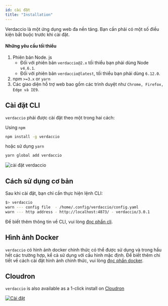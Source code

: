 ```yaml
---
id: cài đặt
title: "Installation"
---
```

Verdaccio là một ứng dụng web đa nền tảng. Bạn cần phải có một số điều kiện bắt buộc trước khi cài đặt.

#### Những yêu cầu tối thiểu

1. Phiên bản Node. js 
    - Đối với phiên bản `verdaccio@2.x` tối thiểu bạn phải dùng Node `v4.6.1`.
    - Đối với phiên bản `verdaccio@latest`, tối thiểu bạn phải dùng `6.12.0`.
2. npm `>=3.x` or `yarn`
3. Các giao diện hỗ trợ web bao gồm các trình duyệt như `Chrome, Firefox, Edge và IE9`.

## Cài đặt CLI

`verdaccio` phải được cài đặt theo một trong hai cách:

Using `npm`

```bash
npm install -g verdaccio
```

hoặc sử dụng `yarn`

```bash
yarn global add verdaccio
```

![cài đặt verdaccio](assets/install_verdaccio.gif)

## Cách sử dụng cơ bản

Sau khi cài đặt, bạn chỉ cần thực hiện lệnh CLI:

```bash
$> verdaccio
warn --- config file  - /home/.config/verdaccio/config.yaml
warn --- http address - http://localhost:4873/ - verdaccio/3.0.1
```

Để biết thêm thông tin về CLI, vui lòng [ đọc phần cli](cli.md).

## Hình ảnh Docker

`verdaccio` có hình ảnh docker chính thức có thể được sử dụng và trong hầu hết các trường hợp, kể cả sử dụng với cấu hình mặc định. Để biết thêm chi tiết về cách cài đặt hình ảnh chính thức, vui lòng [đọc phần docker](docker.md).

## Cloudron

`verdaccio` is also available as a 1-click install on [Cloudron](https://cloudron.io)

[![Cài đặt](https://cloudron.io/img/button.svg)](https://cloudron.io/button.html?app=org.eggertsson.verdaccio)